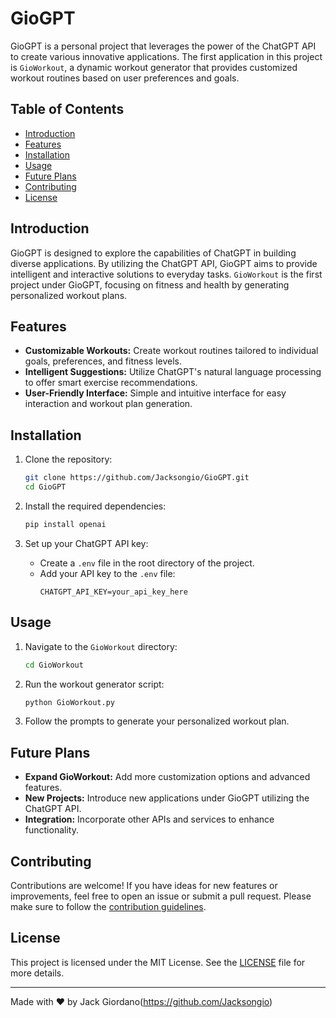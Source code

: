 # GioGPT

GioGPT is a personal project that leverages the power of the ChatGPT API to create various innovative applications. The first application in this project is `GioWorkout`, a dynamic workout generator that provides customized workout routines based on user preferences and goals.

## Table of Contents

- [Introduction](#introduction)
- [Features](#features)
- [Installation](#installation)
- [Usage](#usage)
- [Future Plans](#future-plans)
- [Contributing](#contributing)
- [License](#license)

## Introduction

GioGPT is designed to explore the capabilities of ChatGPT in building diverse applications. By utilizing the ChatGPT API, GioGPT aims to provide intelligent and interactive solutions to everyday tasks. `GioWorkout` is the first project under GioGPT, focusing on fitness and health by generating personalized workout plans.

## Features

- **Customizable Workouts:** Create workout routines tailored to individual goals, preferences, and fitness levels.
- **Intelligent Suggestions:** Utilize ChatGPT's natural language processing to offer smart exercise recommendations.
- **User-Friendly Interface:** Simple and intuitive interface for easy interaction and workout plan generation.

## Installation

1. Clone the repository:
    ```sh
    git clone https://github.com/Jacksongio/GioGPT.git
    cd GioGPT
    ```

2. Install the required dependencies:
    ```sh
    pip install openai
    ```

3. Set up your ChatGPT API key:
    - Create a `.env` file in the root directory of the project.
    - Add your API key to the `.env` file:
        ```
        CHATGPT_API_KEY=your_api_key_here
        ```

## Usage

1. Navigate to the `GioWorkout` directory:
    ```sh
    cd GioWorkout
    ```

2. Run the workout generator script:
    ```sh
    python GioWorkout.py
    ```

3. Follow the prompts to generate your personalized workout plan.

## Future Plans

- **Expand GioWorkout:** Add more customization options and advanced features.
- **New Projects:** Introduce new applications under GioGPT utilizing the ChatGPT API.
- **Integration:** Incorporate other APIs and services to enhance functionality.

## Contributing

Contributions are welcome! If you have ideas for new features or improvements, feel free to open an issue or submit a pull request. Please make sure to follow the [contribution guidelines](CONTRIBUTING.md).

## License

This project is licensed under the MIT License. See the [LICENSE](LICENSE) file for more details.

---

Made with ❤️ by Jack Giordano(https://github.com/Jacksongio)
